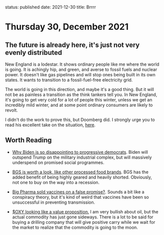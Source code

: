 status: published
date: 2021-12-30
title: Brrrr

# Thursday 30, December 2021

## The future is already here, it's just not very evenly distributed

New England is a lodestar. It shows ordinary people like me where the world is going.
It is achingly hip, and green, and averse to fossil fuels and nuclear power.
It doesn't like gas pipelines and will stop ones being built in its own states.
It wants to transition to a fossil-fuel-free electricity grid.

The world is going in this direction, and maybe it's a good thing.
But it will not be as painless a transition as the think tankers tell you.
In New England, it's going to get very cold for a lot of people this winter, unless we get an incredibly mild winter, and at some point ordinary consumers are likely to revolt.

I didn't do the work to prove this, but Doomberg did. I strongly urge you to read his excellent take on the situation, [here](https://doomberg.substack.com/p/new-england-is-an-energy-crisis-waiting?r=nmbt&utm_campaign=post&utm_medium=email).



## Worth Reading

- [Why Biden is so disappointing to progressive democrats](https://stephensemler.substack.com/p/biden-over-delivered-on-military?r=nmbt&utm_campaign=post&utm_medium=email). 
Biden will outspend Trump on the military industrial complex, but will massively underspend on promised social programmes.

- [BGS is worth a look, like other processed food brands](https://seekingalpha.com/article/4476924-b-and-g-foods-speculative-dividend-play?messageid=2800&utm_campaign=4476924&utm_medium=email&utm_source=seeking_alpha&utm_term=RTA+Article+Smart). 
BGS has the added benefit of being highly geared and heavily shorted. Obviously, not one to buy on the way into a recession.

- [Big Pharma sold vaccines on a false promise?](https://dossier.substack.com/p/covid-shots-were-both-marketed-by?r=nmbt&utm_campaign=post&utm_medium=email). 
Sounds a bit like a conspiracy theory, but it's kind of weird that vaccines have been so unsuccessful in preventing transmission.

- [$OXY looking like a value proposition.](https://seekingalpha.com/article/4477028-pay-attention-to-occidental-petroleum-paying-back-debt?messageid=2800&utm_campaign=4477028&utm_medium=email&utm_source=seeking_alpha&utm_term=RTA+Article+Smart)
I am very bullish about oil, but the actual commodity has just gone sideways. 
There is a lot to be said for buying a drilling company that will give positive carry while we wait for the market to realize that the commodity is going to the moon.

